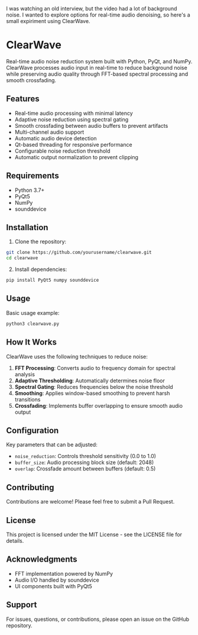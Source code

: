 I was watching an old interview, but the video had a lot of background noise. I wanted to explore options for real-time audio denoising, so here's a small expiriment using ClearWave.

# ClearWave

Real-time audio noise reduction system built with Python, PyQt, and NumPy. ClearWave processes audio input in real-time to reduce background noise while preserving audio quality through FFT-based spectral processing and smooth crossfading.

## Features

- Real-time audio processing with minimal latency
- Adaptive noise reduction using spectral gating
- Smooth crossfading between audio buffers to prevent artifacts
- Multi-channel audio support
- Automatic audio device detection
- Qt-based threading for responsive performance
- Configurable noise reduction threshold
- Automatic output normalization to prevent clipping

## Requirements

- Python 3.7+
- PyQt5
- NumPy
- sounddevice

## Installation

1. Clone the repository:
```bash
git clone https://github.com/yourusername/clearwave.git
cd clearwave
```

2. Install dependencies:
```bash
pip install PyQt5 numpy sounddevice
```

## Usage

Basic usage example:

```bash
python3 clearwave.py

```

## How It Works

ClearWave uses the following techniques to reduce noise:

1. **FFT Processing**: Converts audio to frequency domain for spectral analysis
2. **Adaptive Thresholding**: Automatically determines noise floor
3. **Spectral Gating**: Reduces frequencies below the noise threshold
4. **Smoothing**: Applies window-based smoothing to prevent harsh transitions
5. **Crossfading**: Implements buffer overlapping to ensure smooth audio output

## Configuration

Key parameters that can be adjusted:

- `noise_reduction`: Controls threshold sensitivity (0.0 to 1.0)
- `buffer_size`: Audio processing block size (default: 2048)
- `overlap`: Crossfade amount between buffers (default: 0.5)

## Contributing

Contributions are welcome! Please feel free to submit a Pull Request.

## License

This project is licensed under the MIT License - see the LICENSE file for details.

## Acknowledgments

- FFT implementation powered by NumPy
- Audio I/O handled by sounddevice
- UI components built with PyQt5

## Support

For issues, questions, or contributions, please open an issue on the GitHub repository.

